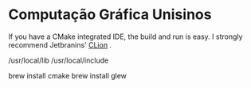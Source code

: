 # Computação Gráfica Unisinos


If you have a CMake integrated IDE, the build and run is easy. I strongly recommend Jetbranins' [CLion](https://github.com/user/repo/blob/branch/other_file.md)
.



/usr/local/lib
/usr/local/include


brew install cmake
brew install glew
